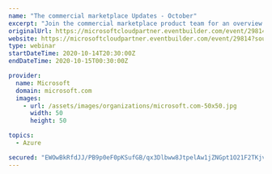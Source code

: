 ```yaml
---
name: "The commercial marketplace Updates - October"
excerpt: "Join the commercial marketplace product team for an overview of recently released functionality, roadmap plans, and new resources to facilitate business growth and success selling through and with Microsoft. Hosted by the commercial marketplace release and delivery team, this series features presentations"
originalUrl: https://microsoftcloudpartner.eventbuilder.com/event/29814?source=ACOM
website: https://microsoftcloudpartner.eventbuilder.com/event/29814?source=ACOM
type: webinar
startDateTime: 2020-10-14T20:30:00Z
endDateTime: 2020-10-15T00:30:00Z

provider:
  name: Microsoft
  domain: microsoft.com
  images:
    - url: /assets/images/organizations/microsoft.com-50x50.jpg
      width: 50
      height: 50

topics:
  - Azure

secured: "EWOwBkRfdJJ/PB9p0eF0pKSufGB/qx3Dlbww8JtpelAw1jZNGpt1O21F2TKjvqjnq7slMK+k9nMKV9nmP4p6aM87aV8hpzvKFCzeG7B4Qo8juacmxCTKH5jz1x6BetMeZ5rPnXgQNaM0PQ2rn145fT9ZYSPL1jOz355GTuZae5tlZG/tIAriohHg55abogkY31n6H3zEo8U6oFZknKrCmTSz2JQPiLYK1H4VOk2o2XfLZL6PQzDthNVo/8rF43Uh+n56LzZgX4DqNmi9u14seChlv+2XP2B9HdT1KknFSnzAk1FxjW30l7j7hvJyhW3mUzkrrjbhWzaHWMQyDTmSsv4AyzkMfIHWSTuuvMXBPWU=;tE36/OXDSmBuXJxyzreNNQ=="
---
```


